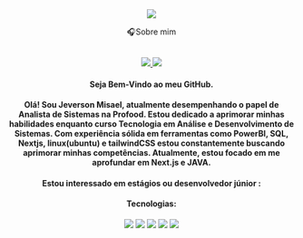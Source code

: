 <div align="center">
<img align="center" src=https://www.seekpng.com/png/full/4-48714_pics-of-welcome-5380843775-welcome-png.png
</div>

🎧Sobre mim
<div align="center">


<br>
<div align="center">
<a href="https://www.linkedin.com/in/jeverson-misael-da-cruz-filho-136533262/"  target="_blank">
<img src="https://img.shields.io/badge/linkedin-%23706d6d.svg?style=for-the-badge&logo=linkedin&logoColor=white" target="_blank">
<a href="mailto:jeversonmisaeldacruzfilho@gmail.com"  target="_blank">
<img src="https://img.shields.io/badge/Gmail-706d6d?style=for-the-badge&logo=gmail&logoColor=white" target="_blank">
</a>
</div>


<h4>Seja Bem-Vindo ao meu GitHub. </h4>
<h4>Olá! Sou Jeverson Misael, atualmente desempenhando o papel de Analista de Sistemas na Profood. Estou dedicado a aprimorar minhas habilidades enquanto curso Tecnologia em Análise e Desenvolvimento de Sistemas. Com experiência sólida em ferramentas como PowerBI, SQL, Nextjs, linux(ubuntu) e tailwindCSS estou constantemente buscando aprimorar minhas competências. Atualmente, estou focado em me aprofundar em Next.js e JAVA.</h4>
<h4>Estou interessado em estágios ou  desenvolvedor júnior :</h4>
<h4>Tecnologias:</h4>
<img src="https://img.shields.io/badge/tailwindcss-%2338B2AC.svg?style=for-the-badge&logo=tailwind-css&logoColor=white">
<img src="https://img.shields.io/badge/javascript-%23323330.svg?style=for-the-badge&logo=javascript&logoColor=%23F7DF1E">
<img src="https://img.shields.io/badge/next.js-000000?style=for-the-badge&logo=nextdotjs&logoColor=white">
<img src="https://img.shields.io/badge/Ubuntu-E95420?style=for-the-badge&logo=ubuntu&logoColor=white">
<img src="https://img.shields.io/badge/Oracle-F80000?style=for-the-badge&logo=oracle&logoColor=white)">




</div>
